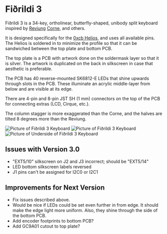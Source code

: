 # Fiðrildi 3

Fiðrildi 3 is a 34-key, ortholinear, butterfly-shaped, unibody split keyboard inspired by [Reviung](https://github.com/gtips/reviung) [Corne](https://github.com/foostan/crkbd), and others.

It is designed specifically for the [0xcb Helios](https://github.com/0xCB-dev/0xCB-Helios), and uses all available pins. The Helios is soldered in to minimize the profile so that it can be sandwiched between the top plate and bottom PCB.

The top plate is a PCB with artwork done on the soldermask layer so that it is silver. The artwork is duplicated on the back in silkscreen in case that aesthetic is preferable.

The PCB has 40 reverse-mounted SK6812-E LEDs that shine upwards through slots in the PCB. These illuminate an acrylic middle-layer from below and are visible at its edge.

There are 4-pin and 8-pin JST SH (1 mm) connectors on the top of the PCB for connecting extras (LCD, Cirque, etc.).

The column stagger is more exaggerated than the Corne, and the halves are tilted 8 degrees more than the Reviung.

![Picture of Fiðrildi 3 Keyboard](images/fidrildi3-comet-1.png)
![Picture of Fiðrildi 3 Keyboard](images/fidrildi3-comet-2.png)
![Picture of Underside of Fiðrildi 3 Keyboard](images/fidrildi3-comet-3.png)

## Issues with Version 3.0

  - "EXT5/10" silkscreen on J2 and J3 incorrect; should be "EXT5/14"
  - LED bottom silkscreen labels reversed
  - J1 pins can't be assigned for I2C0 or I2C1

## Improvements for Next Version

  - Fix issues described above.
  - Would be nice if LEDs could be set even further in from edge. It should make the edge light more uniform. Also, they shine through the side of the bottom PCB.
  - Add encoder footprints to bottom PCB?
  - Add GC9A01 cutout to top plate?
